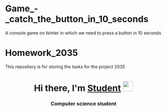 # Game_-_catch_the_button_in_10_seconds
A console game on tkinter in which we need to press a button in 10 seconds
# Homework_2035
This repository is for storing the tasks for the project 2035
<h1 align="center">Hi there, I'm <a href="https://github.com/IGRAMOL" target="_blank">Student</a> 
<img src="https://github.com/blackcater/blackcater/raw/main/images/Hi.gif" height="32"/></h1>
<h3 align="center">Computer science student</h3>
